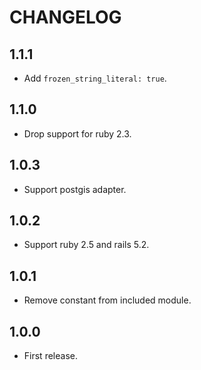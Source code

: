 # CHANGELOG

## 1.1.1

* Add `frozen_string_literal: true`.

## 1.1.0

* Drop support for ruby 2.3.

## 1.0.3

* Support postgis adapter.

## 1.0.2

* Support ruby 2.5 and rails 5.2.

## 1.0.1

* Remove constant from included module.

## 1.0.0

* First release.
